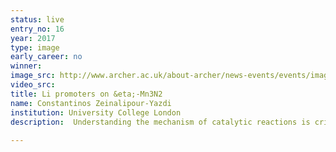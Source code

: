```yaml
---
status: live
entry_no: 16
year: 2017
type: image 
early_career: no 
winner: 
image_src: http://www.archer.ac.uk/about-archer/news-events/events/image-comp/gallery-2017/16_Entry_800.jpg
video_src: 
title: Li promoters on &eta;-Mn3N2
name: Constantinos Zeinalipour-Yazdi
institution: University College London
description:  Understanding the mechanism of catalytic reactions is critical in the development of new catalyst formulations and process conditions that have lower energy requirements. In catalytic reactions the role  of  defects and promoters is currently not well understood at the atomistic  level. In this study we obtained a better understanding via dispersion-corrected DFT of the role of Li promoters in ammonia synthesis on &eta;-Mn3N2.
  
---
```


